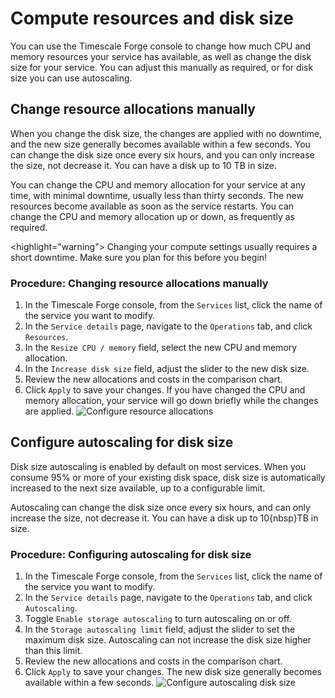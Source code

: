 # Compute resources and disk size
You can use the Timescale Forge console to change how much CPU and memory
resources your service has available, as well as change the disk size for your
service. You can adjust this manually as required, or for disk size you can use autoscaling.

## Change resource allocations manually
When you change the disk size, the changes are applied with no downtime, and the
new size generally becomes available within a few seconds. You can change the
disk size once every six hours, and you can only increase the size, not decrease
it. You can have a disk up to 10&nbsp;TB in size.

You can change the CPU and memory allocation for your service at any time, with
minimal downtime, usually less than thirty seconds. The new resources become
available as soon as the service restarts. You can change the CPU and memory
allocation up or down, as frequently as required.

<highlight="warning">
Changing your compute settings usually requires a short downtime. Make sure you
plan for this before you begin!
</highlight>

### Procedure: Changing resource allocations manually
1.  In the Timescale Forge console, from the `Services` list, click the name of
    the service you want to modify.
1.  In the `Service details` page, navigate to the `Operations` tab, and click
    `Resources`.
1.  In the `Resize CPU / memory` field, select the new CPU and memory
    allocation.
1.  In the `Increase disk size` field, adjust the slider to the new disk size.
1.  Review the new allocations and costs in the comparison chart.
1.  Click `Apply` to save your changes. If you have changed the CPU and memory 
    allocation, your service will go down briefly while the changes are applied.
    <img class="main-content__illustration" src="https://s3.amazonaws.com/assets.timescale.com/docs/images/tsc-resources-configure.png" alt="Configure resource allocations"/>

## Configure autoscaling for disk size
Disk size autoscaling is enabled by default on most services. When you consume
95% or more of your existing disk space, disk size is automatically increased to
the next size available, up to a configurable limit.

Autoscaling can change the disk size once every six hours, and can only increase
the size, not decrease it. You can have a disk up to 10{nbsp}TB in size.

### Procedure: Configuring autoscaling for disk size
1.  In the Timescale Forge console, from the `Services` list, click the name of
    the service you want to modify.
1.  In the `Service details` page, navigate to the `Operations` tab, and click
    `Autoscaling`.
1.  Toggle `Enable storage autoscaling` to turn autoscaling on or off.
1.  In the `Storage autoscaling limit` field, adjust the slider to set the
    maximum disk size. Autoscaling can not increase the disk size higher than
    this limit.
1.  Review the new allocations and costs in the comparison chart.
1.  Click `Apply` to save your changes. The new disk size generally becomes
    available within a few seconds.
    <img class="main-content__illustration" src="https://s3.amazonaws.com/assets.timescale.com/docs/images/tsc-autoscale-configure.png" alt="Configure autoscaling disk size"/>
